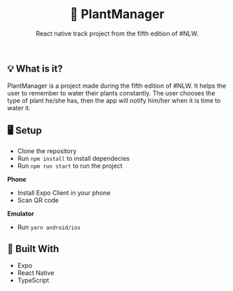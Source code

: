 <h1 align="center">🌱 PlantManager</h1>
<p align="center">React native track project from the fifth edition of #NLW.</p>

</br>

## 💡 What is it?
PlantManager is a project made during the fifth edition of #NLW. It helps the user to remember to water their plants constantly. The user chooses the type of plant he/she has, then the app will notify him/her when it is time to water it.

## 🖥 Setup
- Clone the repository
- Run `npm install` to install dependecies
- Run `npm run start` to run the project

<strong>Phone</strong>
  - Install Expo Client in your phone
  - Scan QR code

<strong>Emulator</strong>
  - Run `yarn android/ios`

## 🚧 Built With
- Expo
- React Native
- TypeScript